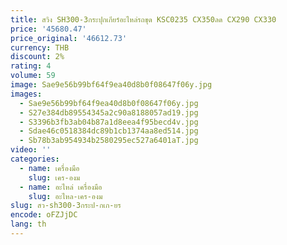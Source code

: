 ```yaml
---
title: สวิง SH300-3กระปุกเกียร์อะไหล่รถขุด KSC0235 CX350ลด CX290 CX330
price: '45680.47'
price_original: '46612.73'
currency: THB
discount: 2%
rating: 4
volume: 59
image: Sae9e56b99bf64f9ea40d8b0f08647f06y.jpg
images:
  - Sae9e56b99bf64f9ea40d8b0f08647f06y.jpg
  - S27e384db89554345a2c90a8188057ad19.jpg
  - S3396b3fb3ab04b87a1d8eea4f95becd4v.jpg
  - Sdae46c0518384dc89b1cb1374aa8ed514.jpg
  - Sb78b3ab954934b2580295ec527a6401aT.jpg
video: ''
categories:
  - name: เครื่องมือ
    slug: เคร-องม
  - name: อะไหล่ เครื่องมือ
    slug: อะไหล-เคร-องม
slug: สว-sh300-3กระป-กเก-ยร
encode: oFZJjDC
lang: th
---
```

  